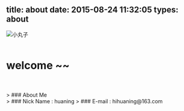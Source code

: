 title: about
date: 2015-08-24 11:32:05
types: about
---
![小丸子](/uploads/image/cover/lb10.jpeg)
</br>
</br>
# welcome ~~
</br>
</br>
> ### About Me </br>
> ### Nick Name : huaning
> ### E-mail : hihuaning@163.com
